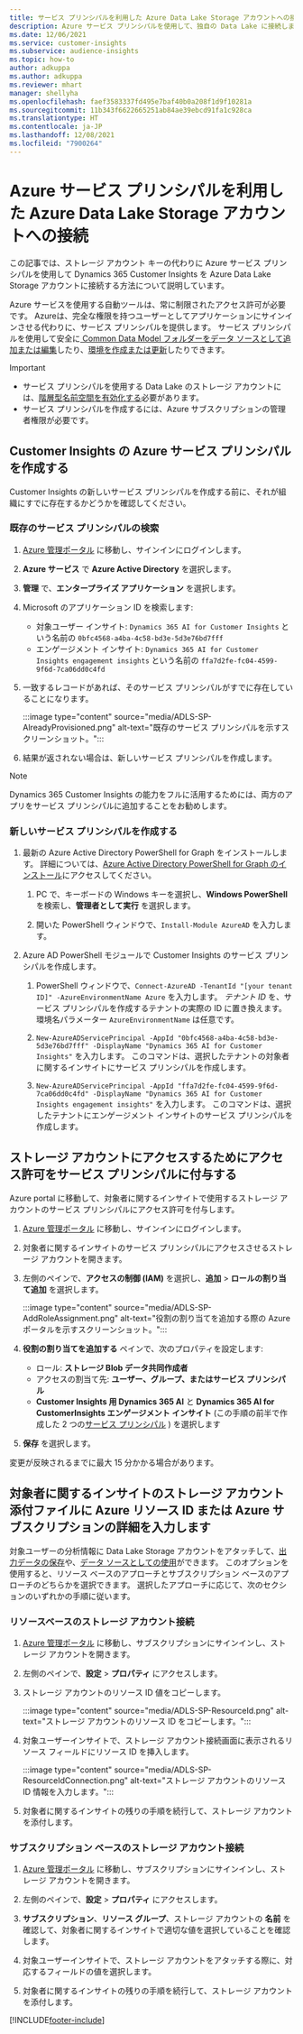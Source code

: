 ```yaml
---
title: サービス プリンシパルを利用した Azure Data Lake Storage アカウントへの接続
description: Azure サービス プリンシパルを使用して、独自の Data Lake に接続します。
ms.date: 12/06/2021
ms.service: customer-insights
ms.subservice: audience-insights
ms.topic: how-to
author: adkuppa
ms.author: adkuppa
ms.reviewer: mhart
manager: shellyha
ms.openlocfilehash: faef3583337fd495e7baf40b0a208f1d9f10281a
ms.sourcegitcommit: 11b343f6622665251ab84ae39ebcd91fa1c928ca
ms.translationtype: HT
ms.contentlocale: ja-JP
ms.lasthandoff: 12/08/2021
ms.locfileid: "7900264"
---
```

# <a name="connect-to-an-azure-data-lake-storage-account-by-using-an-azure-service-principal"></a>Azure サービス プリンシパルを利用した Azure Data Lake Storage アカウントへの接続

この記事では、ストレージ アカウント キーの代わりに Azure サービス プリンシパルを使用して Dynamics 365 Customer Insights を Azure Data Lake Storage アカウントに接続する方法について説明しています。 

Azure サービスを使用する自動ツールは、常に制限されたアクセス許可が必要です。 Azureは、完全な権限を持つユーザーとしてアプリケーションにサインインさせる代わりに、サービス プリンシパルを提供します。 サービス プリンシパルを使用して安全に[ Common Data Model フォルダーをデータ ソースとして追加または編集](connect-common-data-model.md)したり、[環境を作成または更新](create-environment.md)したりできます。

> [!IMPORTANT]
> - サービス プリンシパルを使用する Data Lake のストレージ アカウントには、[階層型名前空間を有効化する](/azure/storage/blobs/data-lake-storage-namespace)必要があります。
> - サービス プリンシパルを作成するには、Azure サブスクリプションの管理者権限が必要です。

## <a name="create-an-azure-service-principal-for-customer-insights"></a>Customer Insights の Azure サービス プリンシパルを作成する

Customer Insights の新しいサービス プリンシパルを作成する前に、それが組織にすでに存在するかどうかを確認してください。

### <a name="look-for-an-existing-service-principal"></a>既存のサービス プリンシパルの検索

1. [Azure 管理ポータル](https://portal.azure.com) に移動し、サインインにログインします。

2. **Azure サービス** で **Azure Active Directory** を選択します。

3. **管理** で、**エンタープライズ アプリケーション** を選択します。

4. Microsoft のアプリケーション ID を検索します:
   - 対象ユーザー インサイト: `Dynamics 365 AI for Customer Insights` という名前の `0bfc4568-a4ba-4c58-bd3e-5d3e76bd7fff`
   - エンゲージメント インサイト: `Dynamics 365 AI for Customer Insights engagement insights` という名前の `ffa7d2fe-fc04-4599-9f6d-7ca06dd0c4fd`

5. 一致するレコードがあれば、そのサービス プリンシパルがすでに存在していることになります。 
   
   :::image type="content" source="media/ADLS-SP-AlreadyProvisioned.png" alt-text="既存のサービス プリンシパルを示すスクリーンショット。":::
   
6. 結果が返されない場合は、新しいサービス プリンシパルを作成します。

>[!NOTE]
>Dynamics 365 Customer Insights の能力をフルに活用するためには、両方のアプリをサービス プリンシパルに追加することをお勧めします。

### <a name="create-a-new-service-principal"></a>新しいサービス プリンシパルを作成する

1. 最新の Azure Active Directory PowerShell for Graph をインストールします。 詳細については、[Azure Active Directory PowerShell for Graph のインストール](/powershell/azure/active-directory/install-adv2)にアクセスしてください。

   1. PC で、キーボードの Windows キーを選択し、**Windows PowerShell** を検索し、**管理者として実行** を選択します。
   
   1. 開いた PowerShell ウィンドウで、`Install-Module AzureAD` を入力します。

2. Azure AD PowerShell モジュールで Customer Insights のサービス プリンシパルを作成します。

   1. PowerShell ウィンドウで、`Connect-AzureAD -TenantId "[your tenant ID]" -AzureEnvironmentName Azure` を入力します。 *テナント ID* を、サービス プリンシパルを作成するテナントの実際の ID に置き換えます。 環境名パラメーター `AzureEnvironmentName` は任意です。
  
   1. `New-AzureADServicePrincipal -AppId "0bfc4568-a4ba-4c58-bd3e-5d3e76bd7fff" -DisplayName "Dynamics 365 AI for Customer Insights"` を入力します。 このコマンドは、選択したテナントの対象者に関するインサイトにサービス プリンシパルを作成します。 

   1. `New-AzureADServicePrincipal -AppId "ffa7d2fe-fc04-4599-9f6d-7ca06dd0c4fd" -DisplayName "Dynamics 365 AI for Customer Insights engagement insights"` を入力します。 このコマンドは、選択したテナントにエンゲージメント インサイトのサービス プリンシパルを作成します。

## <a name="grant-permissions-to-the-service-principal-to-access-the-storage-account"></a>ストレージ アカウントにアクセスするためにアクセス許可をサービス プリンシパルに付与する

Azure portal に移動して、対象者に関するインサイトで使用するストレージ アカウントのサービス プリンシパルにアクセス許可を付与します。

1. [Azure 管理ポータル](https://portal.azure.com) に移動し、サインインにログインします。

1. 対象者に関するインサイトのサービス プリンシパルにアクセスさせるストレージ アカウントを開きます。

1. 左側のペインで、**アクセスの制御 (IAM)** を選択し、**追加** > **ロールの割り当て追加** を選択します。

   :::image type="content" source="media/ADLS-SP-AddRoleAssignment.png" alt-text="役割の割り当てを追加する際の Azure ポータルを示すスクリーンショット。":::

1. **役割の割り当てを追加する** ペインで、次のプロパティを設定します:
   - ロール: **ストレージ Blob データ共同作成者**
   - アクセスの割当て先: **ユーザー、グループ、またはサービス プリンシパル**
   - **Customer Insights 用 Dynamics 365 AI** と **Dynamics 365 AI for CustomerInsights エンゲージメント インサイト** (この手順の前半で作成した 2 つの[サービス プリンシパル](#create-a-new-service-principal) ) を選択します

1.  **保存** を選択します。

変更が反映されるまでに最大 15 分かかる場合があります。

## <a name="enter-the-azure-resource-id-or-the-azure-subscription-details-in-the-storage-account-attachment-to-audience-insights"></a>対象者に関するインサイトのストレージ アカウント添付ファイルに Azure リソース ID または Azure サブスクリプションの詳細を入力します

対象ユーザーの分析情報に Data Lake Storage アカウントをアタッチして、[出力データの保存](manage-environments.md)や、[データ ソースとしての使用](connect-common-data-service-lake.md)ができます。 このオプションを使用すると、リソース ベースのアプローチとサブスクリプション ベースのアプローチのどちらかを選択できます。 選択したアプローチに応じて、次のセクションのいずれかの手順に従います。

### <a name="resource-based-storage-account-connection"></a>リソースベースのストレージ アカウント接続

1. [Azure 管理ポータル](https://portal.azure.com) に移動し、サブスクリプションにサインインし、ストレージ アカウントを開きます。

1. 左側のペインで、**設定** > **プロパティ** にアクセスします。

1. ストレージ アカウントのリソース ID 値をコピーします。

   :::image type="content" source="media/ADLS-SP-ResourceId.png" alt-text="ストレージ アカウントのリソース ID をコピーします。":::

1. 対象ユーザーインサイトで、ストレージ アカウント接続画面に表示されるリソース フィールドにリソース ID を挿入します。

   :::image type="content" source="media/ADLS-SP-ResourceIdConnection.png" alt-text="ストレージ アカウントのリソース ID 情報を入力します。":::   

1. 対象者に関するインサイトの残りの手順を続行して、ストレージ アカウントを添付します。

### <a name="subscription-based-storage-account-connection"></a>サブスクリプション ベースのストレージ アカウント接続

1. [Azure 管理ポータル](https://portal.azure.com) に移動し、サブスクリプションにサインインし、ストレージ アカウントを開きます。

1. 左側のペインで、**設定** > **プロパティ** にアクセスします。

1. **サブスクリプション**、**リソース グループ**、ストレージ アカウントの **名前** を確認して、対象者に関するインサイトで適切な値を選択していることを確認します。

1. 対象ユーザーインサイトで、ストレージ アカウントをアタッチする際に、対応するフィールドの値を選択します。

1. 対象者に関するインサイトの残りの手順を続行して、ストレージ アカウントを添付します。


[!INCLUDE[footer-include](../includes/footer-banner.md)]
